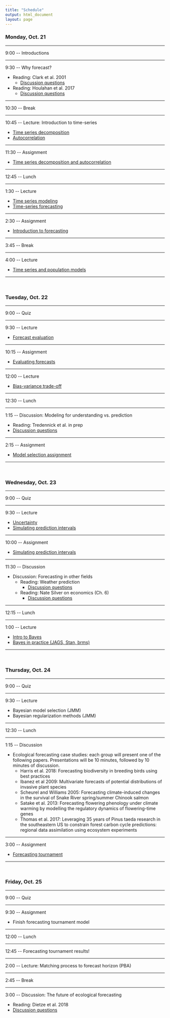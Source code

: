 ```yaml
---
title: "Schedule"
output: html_document
layout: page
---
```


###  Monday, Oct. 21

***
9:00 -- Introductions

***
9:30 -- Why forecast?

  * Reading: Clark et al. 2001
    * [Discussion questions](discussion/clark_etal_2001)
  * Reading: Houlahan et al. 2017
    * [Discussion questions](discussion/Houlahan_questions)

***
10:30 -- Break

***
10:45 -- Lecture: Introduction to time-series

 * [Time series decomposition](lectures/ts_decomposition)
 * [Autocorrelation](lectures/autocorrelation)

***
11:30 -- Assignment

 * [Time series decomposition and autocorrelation](assignments/ts_decomp_autocorr)
 
***
12:45 -- Lunch

***
1:30 -- Lecture

 * [Time series modeling](lectures/time-series-models-intro)
 * [Time-series forecasting](lectures/ts-forecast-intro) 

***
2:30 -- Assignment

 * [Introduction to forecasting](assignments/intro_to_forecasting) 

***
3:45 -- Break

***
4:00 -- Lecture

* [Time series and population models](lectures/relate-AR1-to-popn-model)

***
<br/>

###  Tuesday, Oct. 22

***
9:00 -- Quiz    

***
9:30 -- Lecture

 * [Forecast evaluation](lectures/forecasting-evaluation)

***
10:15 -- Assignment

 * [Evaluating forecasts](assignments/forecast_evaluation_assignment)

***
12:00 -- Lecture

 * [Bias-variance trade-off](lectures/bias-variance)


***
12:30 -- Lunch   

***
1:15 -- Discussion: Modeling for understanding vs. prediction 

 * Reading: Tredennick et al. in prep
 * [Discussion questions](discussion/Tredennick_model_selection_questions)

***
2:15 -- Assignment   

 * [Model selection assignment](assignments/model_selection_assignment)

***
<br/>

### Wednesday, Oct. 23

***
9:00 -- Quiz

***
9:30 -- Lecture

 * [Uncertainty](lectures/importance_of_uncertainty)
 * [Simulating prediction intervals](lectures/prediction_intervals_via_MC)
  
***
10:00 -- Assignment

 * [Simulating prediction intervals](assignments/simulating_uncertainty_assignment)
 
***
11:30 -- Discussion

  * Discussion: Forecasting in other fields
    * Reading: Weather prediction
        * [Discussion questions](discussion/weather_questions) 
    * Reading: Nate Silver on economics (Ch. 6)
        * [Discussion questions](discussion/Silver_Economics_questions)

***
12:15 -- Lunch

***
1:00 -- Lecture

 * [Intro to Bayes](lectures/bayes)
 * [Bayes in practice (JAGS, Stan, brms)](lectures/Bayes_in_practice)

***
<br/>

### Thursday, Oct. 24

***
9:00 -- Quiz

*** 
9:30 -- Lecture

 * Bayesian model selection (JMM)
 * Bayesian regularization methods (JMM)
 
***
12:30 -- Lunch

***
1:15 -- Discussion

 * Ecological forecasting case studies: each group will present one of the 
 following papers. Presentations will be 10 minutes, followed by 10 minutes of discussion. 
    * Harris et al. 2018: Forecasting biodiversity in breeding birds using best practices
    * Ibanez et al 2009: Multivariate forecasts of potential distributions of invasive plant species
    * Scheurel and Williams 2005: Forecasting climate-induced changes in the survival of Snake River spring/summer Chinook salmon 
    * Satake et al. 2013: Forecasting flowering phenology under climate warming by modelling the regulatory dynamics of flowering-time genes
    * Thomas et al. 2017: Leveraging 35 years of Pinus taeda research in the southeastern US to constrain forest carbon cycle predictions: regional data assimilation using ecosystem experiments
  
***
3:00 -- Assignment

  * [Forecasting tournament](assignments/tournament)

***
<br/>
  
### Friday, Oct. 25

***
9:00 -- Quiz

***
9:30 -- Assignment

 * Finish forecasting tournament model
 
***
12:00 -- Lunch

***
12:45 -- Forecasting tournament results!

***
2:00 -- Lecture: Matching process to forecast horizon (PBA)

***
2:45 -- Break

***
3:00 -- Discussion: The future of ecological forecasting
 
 * Reading: Dietze et al. 2018
 * [Discussion questions](discussion/Dietz2018_questions)



